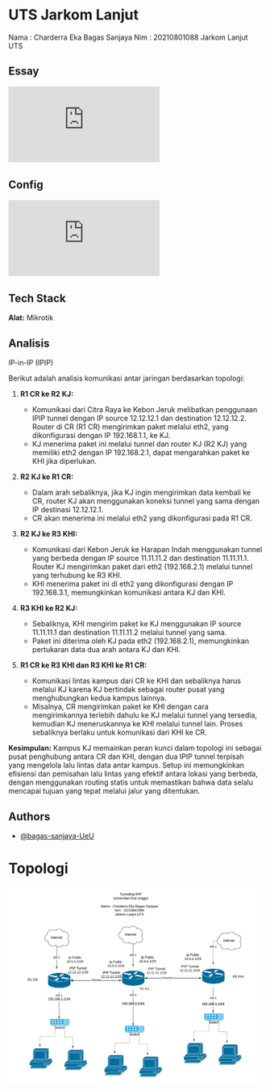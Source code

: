 # UTS Jarkom Lanjut

Nama : Charderra Eka Bagas Sanjaya
Nim : 20210801088
Jarkom Lanjut UTS

## Essay

![Link ke Essay](https://github.com/bagas-sanjaya-UeU/UTS-Jarkom-Lanjut/blob/main/Essay.md)

## Config

![Link ke Config](https://github.com/bagas-sanjaya-UeU/UTS-Jarkom-Lanjut/blob/main/config.md)

## Tech Stack

**Alat:** Mikrotik

## Analisis

IP-in-IP (IPIP)

Berikut adalah analisis komunikasi antar jaringan berdasarkan topologi:

1. **R1 CR ke R2 KJ:**

   - Komunikasi dari Citra Raya ke Kebon Jeruk melibatkan penggunaan IPIP tunnel dengan IP source 12.12.12.1 dan destination 12.12.12.2. Router di CR (R1 CR) mengirimkan paket melalui eth2, yang dikonfigurasi dengan IP 192.168.1.1, ke KJ.
   - KJ menerima paket ini melalui tunnel dan router KJ (R2 KJ) yang memiliki eth2 dengan IP 192.168.2.1, dapat mengarahkan paket ke KHI jika diperlukan.

2. **R2 KJ ke R1 CR:**

   - Dalam arah sebaliknya, jika KJ ingin mengirimkan data kembali ke CR, router KJ akan menggunakan koneksi tunnel yang sama dengan IP destinasi 12.12.12.1.
   - CR akan menerima ini melalui eth2 yang dikonfigurasi pada R1 CR.

3. **R2 KJ ke R3 KHI:**

   - Komunikasi dari Kebon Jeruk ke Harapan Indah menggunakan tunnel yang berbeda dengan IP source 11.11.11.2 dan destination 11.11.11.1. Router KJ mengirimkan paket dari eth2 (192.168.2.1) melalui tunnel yang terhubung ke R3 KHI.
   - KHI menerima paket ini di eth2 yang dikonfigurasi dengan IP 192.168.3.1, memungkinkan komunikasi antara KJ dan KHI.

4. **R3 KHI ke R2 KJ:**

   - Sebaliknya, KHI mengirim paket ke KJ menggunakan IP source 11.11.11.1 dan destination 11.11.11.2 melalui tunnel yang sama.
   - Paket ini diterima oleh KJ pada eth2 (192.168.2.1), memungkinkan pertukaran data dua arah antara KJ dan KHI.

5. **R1 CR ke R3 KHI dan R3 KHI ke R1 CR:**
   - Komunikasi lintas kampus dari CR ke KHI dan sebaliknya harus melalui KJ karena KJ bertindak sebagai router pusat yang menghubungkan kedua kampus lainnya.
   - Misalnya, CR mengirimkan paket ke KHI dengan cara mengirimkannya terlebih dahulu ke KJ melalui tunnel yang tersedia, kemudian KJ meneruskannya ke KHI melalui tunnel lain. Proses sebaliknya berlaku untuk komunikasi dari KHI ke CR.

**Kesimpulan:**
Kampus KJ memainkan peran kunci dalam topologi ini sebagai pusat penghubung antara CR dan KHI, dengan dua IPIP tunnel terpisah yang mengelola lalu lintas data antar kampus. Setup ini memungkinkan efisiensi dan pemisahan lalu lintas yang efektif antara lokasi yang berbeda, dengan menggunakan routing statis untuk memastikan bahwa data selalu mencapai tujuan yang tepat melalui jalur yang ditentukan.

## Authors

- [@bagas-sanjaya-UeU](https://github.com/bagas-sanjaya-UeU)

# Topologi

![Topologi](Topologi.png)
